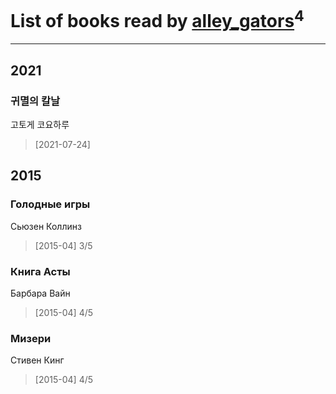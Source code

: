 # List of books read by [alley_gators](https://my.mail.ru/mail/alligatorsalley/)<sup>4</sup>
---

## 2021

### 귀멸의 칼날
고토게 코요하루
> [2021-07-24] 



## 2015

### Голодные игры
Сьюзен Коллинз
> [2015-04] 3/5


### Книга Асты
Барбара Вайн
> [2015-04] 4/5


### Мизери
Стивен Кинг
> [2015-04] 4/5



